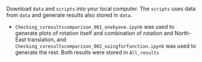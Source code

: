 Download ```data``` and ```scripts``` into your local computer. The ```scripts``` uses data from ```data``` and generate results also stored in ```data```.

- ```Checking_cvresultscomparison_001_onebyone.ipynb``` was used to generate plots of rotation itself and combination of rotation and North-East translation, and ```Checking_cvresultscomparison_002_usingforfunction.ipynb``` was used to generate the rest. Both results were stored in ```All_results```

